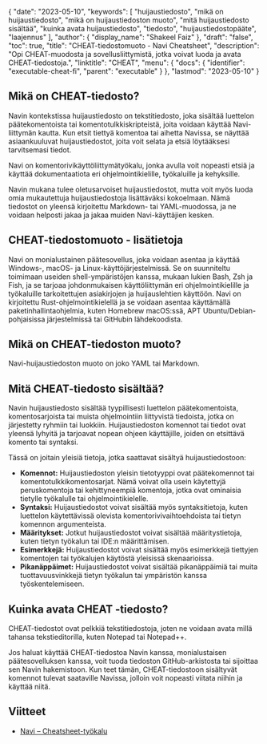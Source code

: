 {
  "date": "2023-05-10",
  "keywords": [
"huijaustiedosto",
"mikä on huijaustiedosto",
"mikä on huijaustiedoston muoto",
"mitä huijaustiedosto sisältää",
"kuinka avata huijaustiedosto",
"tiedosto",
"huijaustiedostopääte",
"laajennus"
],
  "author": {
    "display_name": "Shakeel Faiz"
},
  "draft": "false",
  "toc": true,
  "title": "CHEAT-tiedostomuoto - Navi Cheatsheet",
  "description": "Opi CHEAT-muodosta ja sovellusliittymistä, jotka voivat luoda ja avata CHEAT-tiedostoja.",
  "linktitle": "CHEAT",
  "menu": {
    "docs": {
      "identifier": "executable-cheat-fi",
      "parent": "executable"
}
},
  "lastmod": "2023-05-10"
}

## Mikä on CHEAT-tiedosto?

Navin kontekstissa huijaustiedosto on tekstitiedosto, joka sisältää luettelon päätekomentoista tai komentotulkkiskripteistä, joita voidaan käyttää Navi-liittymän kautta. Kun etsit tiettyä komentoa tai aihetta Navissa, se näyttää asiaankuuluvat huijaustiedostot, joita voit selata ja etsiä löytääksesi tarvitsemasi tiedot.

Navi on komentorivikäyttöliittymätyökalu, jonka avulla voit nopeasti etsiä ja käyttää dokumentaatiota eri ohjelmointikielille, työkaluille ja kehyksille.

Navin mukana tulee oletusarvoiset huijaustiedostot, mutta voit myös luoda omia mukautettuja huijaustiedostoja lisättäväksi kokoelmaan. Nämä tiedostot on yleensä kirjoitettu Markdown- tai YAML-muodossa, ja ne voidaan helposti jakaa ja jakaa muiden Navi-käyttäjien kesken.

## CHEAT-tiedostomuoto - lisätietoja

Navi on monialustainen päätesovellus, joka voidaan asentaa ja käyttää Windows-, macOS- ja Linux-käyttöjärjestelmissä. Se on suunniteltu toimimaan useiden shell-ympäristöjen kanssa, mukaan lukien Bash, Zsh ja Fish, ja se tarjoaa johdonmukaisen käyttöliittymän eri ohjelmointikielille ja työkaluille tarkoitettujen asiakirjojen ja huijauslehtien käyttöön. Navi on kirjoitettu Rust-ohjelmointikielellä ja se voidaan asentaa käyttämällä paketinhallintaohjelmia, kuten Homebrew macOS:ssä, APT Ubuntu/Debian-pohjaisissa järjestelmissä tai GitHubin lähdekoodista.

## Mikä on CHEAT-tiedoston muoto?

Navi-huijaustiedoston muoto on joko YAML tai Markdown.

## Mitä CHEAT-tiedosto sisältää?

Navin huijaustiedosto sisältää tyypillisesti luettelon päätekomentoista, komentosarjoista tai muista ohjelmointiin liittyvistä tiedoista, jotka on järjestetty ryhmiin tai luokkiin. Huijaustiedoston komennot tai tiedot ovat yleensä lyhyitä ja tarjoavat nopean ohjeen käyttäjille, joiden on etsittävä komento tai syntaksi.

Tässä on joitain yleisiä tietoja, jotka saattavat sisältyä huijaustiedostoon:

- **Komennot:** Huijaustiedoston yleisin tietotyyppi ovat päätekomennot tai komentotulkkikomentosarjat. Nämä voivat olla usein käytettyjä peruskomentoja tai kehittyneempiä komentoja, jotka ovat ominaisia tietylle työkalulle tai ohjelmointikielelle.
- **Syntaksi:** Huijaustiedostot voivat sisältää myös syntaksitietoja, kuten luettelon käytettävissä olevista komentorivivaihtoehdoista tai tietyn komennon argumenteista.
- **Määritykset:** Jotkut huijaustiedostot voivat sisältää määritystietoja, kuten tietyn työkalun tai IDE:n määrittämisen.
- **Esimerkkejä:** Huijaustiedostot voivat sisältää myös esimerkkejä tiettyjen komentojen tai työkalujen käytöstä yleisissä skenaarioissa.
- **Pikanäppäimet:** Huijaustiedostot voivat sisältää pikanäppäimiä tai muita tuottavuusvinkkejä tietyn työkalun tai ympäristön kanssa työskentelemiseen.

## Kuinka avata CHEAT -tiedosto?

CHEAT-tiedostot ovat pelkkiä tekstitiedostoja, joten ne voidaan avata millä tahansa tekstieditorilla, kuten Notepad tai Notepad++.

Jos haluat käyttää CHEAT-tiedostoa Navin kanssa, monialustaisen päätesovelluksen kanssa, voit tuoda tiedoston GitHub-arkistosta tai sijoittaa sen Navin hakemistoon. Kun teet tämän, CHEAT-tiedostoon sisältyvät komennot tulevat saataville Navissa, jolloin voit nopeasti viitata niihin ja käyttää niitä.

## Viitteet
* [Navi – Cheatsheet-työkalu](https://ostechnix.com/navi-an-interactive-commandline-cheatsheet-tool/)


